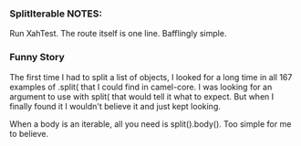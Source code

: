 ### SplitIterable NOTES:

Run XahTest. The route itself is one line. Bafflingly simple.

### Funny Story

The first time I had to split a list of objects, I looked for a long time in all 167 examples of .split( that I could find in camel-core. I was looking for an argument to use with split( that would tell it what to expect. But when I finally found it I wouldn't believe it and just kept looking.

When a body is an iterable, all you need is split().body(). Too simple for me to believe. 